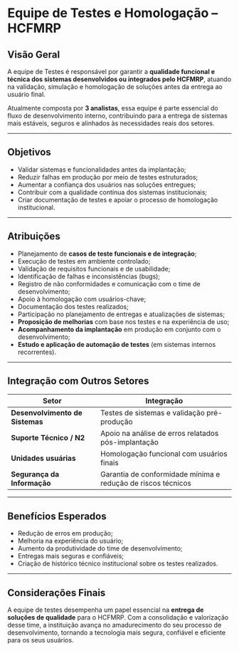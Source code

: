 # Equipe de Testes e Homologação – HCFMRP

## Visão Geral

A equipe de Testes é responsável por garantir a **qualidade funcional e técnica dos sistemas desenvolvidos ou integrados pelo HCFMRP**, atuando na validação, simulação e homologação de soluções antes da entrega ao usuário final.

Atualmente composta por **3 analistas**, essa equipe é parte essencial do fluxo de desenvolvimento interno, contribuindo para a entrega de sistemas mais estáveis, seguros e alinhados às necessidades reais dos setores.

---

## Objetivos

- Validar sistemas e funcionalidades antes da implantação;
- Reduzir falhas em produção por meio de testes estruturados;
- Aumentar a confiança dos usuários nas soluções entregues;
- Contribuir com a qualidade contínua dos sistemas institucionais;
- Criar documentação de testes e apoiar o processo de homologação institucional.

---

## Atribuições

- Planejamento de **casos de teste funcionais e de integração**;
- Execução de testes em ambiente controlado;
- Validação de requisitos funcionais e de usabilidade;
- Identificação de falhas e inconsistências (bugs);
- Registro de não conformidades e comunicação com o time de desenvolvimento;
- Apoio à homologação com usuários-chave;
- Documentação dos testes realizados;
- Participação no planejamento de entregas e atualizações de sistemas;
- **Proposição de melhorias** com base nos testes e na experiência de uso;
- **Acompanhamento da implantação** em produção em conjunto com o desenvolvimento;
- **Estudo e aplicação de automação de testes** (em sistemas internos recorrentes).

---

## Integração com Outros Setores

| Setor                        | Integração                                                  |
|-----------------------------|--------------------------------------------------------------|
| **Desenvolvimento de Sistemas** | Testes de sistemas e validação pré-produção               |
| **Suporte Técnico / N2**     | Apoio na análise de erros relatados pós-implantação         |
| **Unidades usuárias**        | Homologação funcional com usuários finais                   |
| **Segurança da Informação**  | Garantia de conformidade mínima e redução de riscos técnicos|

---

## Benefícios Esperados

- Redução de erros em produção;
- Melhoria na experiência do usuário;
- Aumento da produtividade do time de desenvolvimento;
- Entregas mais seguras e confiáveis;
- Criação de histórico técnico institucional sobre os testes realizados.

---

## Considerações Finais

A equipe de testes desempenha um papel essencial na **entrega de soluções de qualidade** para o HCFMRP. Com a consolidação e valorização desse time, a instituição avança no amadurecimento do seu processo de desenvolvimento, tornando a tecnologia mais segura, confiável e eficiente para os seus usuários.
